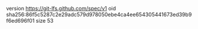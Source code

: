 version https://git-lfs.github.com/spec/v1
oid sha256:86f5c5287c2e29adc579d978050ebe4ca4ee654305441673ed39b9f6ed696f01
size 53
